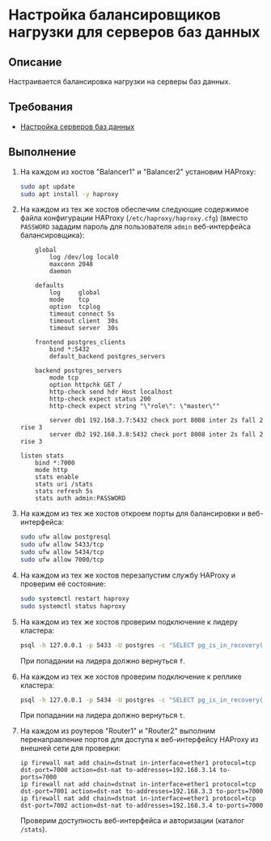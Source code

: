 # Настройка балансировщиков нагрузки для серверов баз данных

## Описание

Настраивается балансировка нагрузки на серверы баз данных.

## Требования

* [Настройка серверов баз данных](database.md)

## Выполнение

1. На каждом из хостов "Balancer1" и "Balancer2" установим HAProxy:

    ```sh
    sudo apt update
    sudo apt install -y haproxy
    ```

2. На каждом из тех же хостов обеспечим следующие содержимое файла конфигурации HAProxy (`/etc/haproxy/haproxy.cfg`) (вместо `PASSWORD` зададим пароль для пользователя `admin` веб-интерфейса балансировщика):

    ```config
        global
            log /dev/log local0
            maxconn 2048
            daemon

        defaults
            log     global
            mode    tcp
            option  tcplog
            timeout connect 5s
            timeout client  30s
            timeout server  30s

        frontend postgres_clients
            bind *:5432
            default_backend postgres_servers

        backend postgres_servers
            mode tcp
            option httpchk GET /
            http-check send hdr Host localhost
            http-check expect status 200
            http-check expect string "\"role\": \"master\""

            server db1 192.168.3.7:5432 check port 8008 inter 2s fall 2 rise 3
            server db2 192.168.3.8:5432 check port 8008 inter 2s fall 2 rise 3
        
    listen stats
        bind *:7000
        mode http
        stats enable
        stats uri /stats
        stats refresh 5s
        stats auth admin:PASSWORD
    ```

3. На каждом из тех же хостов откроем порты для балансировки и веб-интерфейса:

    ```sh
    sudo ufw allow postgresql
    sudo ufw allow 5433/tcp
    sudo ufw allow 5434/tcp
    sudo ufw allow 7000/tcp
    ```

4. На каждом из тех же хостов перезапустим службу HAProxy и проверим её состояние:

    ```sh
    sudo systemctl restart haproxy
    sudo systemctl status haproxy
    ```

5. На каждом из тех же хостов проверим подключение к лидеру кластера:

    ```sh
    psql -h 127.0.0.1 -p 5433 -U postgres -c "SELECT pg_is_in_recovery();"
    ```

    При попадании на лидера должно вернуться `f`.

6. На каждом из тех же хостов проверим подключение к реплике кластера:

    ```sh
    psql -h 127.0.0.1 -p 5434 -U postgres -c "SELECT pg_is_in_recovery();"
    ```

    При попадании на лидера должно вернуться `t`.

7. На каждом из роутеров "Router1" и "Router2" выполним перенаправление портов для доступа к веб-интерфейсу HAProxy из внешней сети для проверки:

    ```mikrotik
    ip firewall nat add chain=dstnat in-interface=ether1 protocol=tcp dst-port=7000 action=dst-nat to-addresses=192.168.3.14 to-ports=7000
    ip firewall nat add chain=dstnat in-interface=ether1 protocol=tcp dst-port=7001 action=dst-nat to-addresses=192.168.3.3 to-ports=7000
    ip firewall nat add chain=dstnat in-interface=ether1 protocol=tcp dst-port=7002 action=dst-nat to-addresses=192.168.3.4 to-ports=7000
    ```

    Проверим доступность веб-интерфейса и авторизации (каталог `/stats`).
